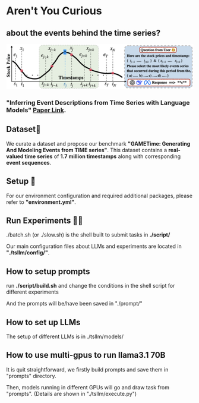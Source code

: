 # Aren't You Curious 
## about the events behind the time series?
![Events Reasoning](./script/pipline.png)

### "Inferring Event Descriptions from Time Series with Language Models" [Paper Link](https://arxiv.org/pdf/2503.14190).
## Dataset📖
We curate a dataset and propose our benchmark **"GAMETime: Generating And Modeling Events from TIME series"**. This dataset contains a **real-valued time series** of **1.7 million timestamps** along with corresponding **event sequences**.

## Setup 🔧
For our environment configuration and required additional packages, please refer to **"environment.yml"**.

## Run Experiments 💁🏼
./batch.sh (or ./slow.sh) is the shell built to submit tasks in **./script/**

Our main configuration files about LLMs and experiments are located in **"./tsllm/config/"**.

## How to setup prompts
run **./script/build.sh** and change the conditions in the shell script for different experiments 

And the prompts will be/have been saved in "./prompt/" 

## How to set up LLMs
The setup of different LLMs is in ./tsllm/models/


## How to use multi-gpus to run llama3.1 70B
It is quit straightforward, we firstly build prompts and save them in "prompts" directory. 

Then, models running in different GPUs will go and draw task from "prompts". (Details are shown in "./tsllm/execute.py")
